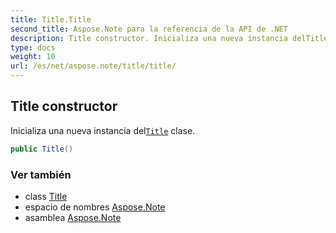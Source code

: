 ```yaml
---
title: Title.Title
second_title: Aspose.Note para la referencia de la API de .NET
description: Title constructor. Inicializa una nueva instancia delTitle clase.
type: docs
weight: 10
url: /es/net/aspose.note/title/title/
---
```

## Title constructor

Inicializa una nueva instancia del[`Title`](../) clase.

```csharp
public Title()
```

### Ver también

* class [Title](../)
* espacio de nombres [Aspose.Note](../../title/)
* asamblea [Aspose.Note](../../../)


